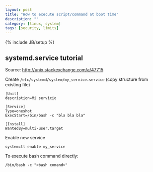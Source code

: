 ```yaml
---
layout: post
title: "How to execute script/command at boot time"
description: ""
category: [linux, system]
tags: [security, limits]
---
```

{% include JB/setup %}


## systemd.service tutorial

Source: <http://unix.stackexchange.com/a/47715>

Create `/etc/systemd/system/my_service.service` (copy structure from existing file)

    [Unit]
    description=Mi servicio

    [Service]
    Type=oneshot
    ExecStart=/bin/bash -c "bla bla bla"

    [Install]
    WantedBy=multi-user.target



Enable new service 

    systemctl enable my_service

To execute bash command directly: 

    /bin/bash -c "<bash comand>"

